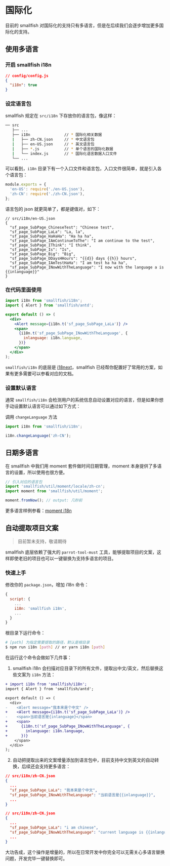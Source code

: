 # 国际化

目前的 smallfish 对国际化的支持只有多语言，但是在后续我们会逐步增加更多国际化的支持。

## 使用多语言

### 开启 smallfish i18n

```json
// config/config.js
{
  "i18n": true
}
```

### 设定语言包

smallfish 规定在 `src/i18n` 下存放你的语言包，像这样：

```bash
── src
   ├── ...
   ├── i18n               // * 国际化相关数据
   |   ├── zh-CN.json     // * 中文语言包
   |   ├── en-US.json     // * 英文语言包
   |   ├── *.js           // * 单个语言的国际化数据
   |   └── index.js       // * 国际化语言数据入口文件
   └── ...
```

可以看到，`i18n` 目录下有一个入口文件和语言包，入口文件很简单，就是引入各个语言包：

```js
module.exports = {
  'en-US': require('./en-US.json'),
  'zh-CN': require('./zh-CN.json'),
};
```

语言包的 json 就更简单了，都是键值对，如下：

```
// src/i18n/en-US.json
{
  "sf_page_SubPage_ChineseTest": "Chinese test",
  "sf_page_SubPage_LaLa": "La, la",
  "sf_page_SubPage_HaHaHa": "Ha ha ha",
  "sf_page_SubPage_IAmContinueToThe": "I am continue to the test",
  "sf_page_SubPage_IThink": "I think",
  "sf_page_SubPage_Is": "Is",
  "sf_page_SubPage_Big": "Big",
  "sf_page_SubPage_DDaysHHours": "{{d}} days {{h}} hours",
  "sf_page_SubPage_IAmTestHaHa": "I am test ha ha ha",
  "sf_page_SubPage_INowWithTheLanguage": "I now with the language a is {{inlanguage}}"
}
```

### 在代码里面使用

```jsx
import i18n from 'smallfish/i18n';
import { Alert } from 'smallfish/antd';

export default () => (
  <div>
    <Alert message={i18n.t('sf_page_SubPage_LaLa')} />
    <span>
      {i18n.t('sf_page_SubPage_INowWithTheLanguage', {
        inlanguage: i18n.language,
      })}
    </span>
  </div>
);
```

`smallfish/i18n` 的底层是 [i18next](https://www.i18next.com/overview/getting-started)，smallfish 已经帮你配置好了常用的方案，如果有更多需要可以参看对应的文档。

### 设置默认语言

通常 `smallfish/i18n` 会检测用户的系统信息自动设置对应的语言，但是如果你想手动设置默认语言可以通过如下方式：

调用 `changeLanguage` 方法

```js
import i18n from 'smallfish/i18n';

i18n.changeLanguage('zh-CN');
```

## 日期多语言

在 smallfish 中我们用 moment 套件做时间日期管理，moment 本身提供了多语言的设置，所以使用也很方便。

```js
// 引入对应的语言包
import 'smallfish/util/moment/locale/zh-cn';
import moment from 'smallfish/util/moment';

moment.fromNow(); // output: 几秒前
```

更多语言样例参看：[moment i18n](https://momentjs.com/docs/#/i18n/)

## 自动提取项目文案

> 目前暂未支持，敬请期待

smallfish 底层依赖了强大的 `parrot-tool-must` 工具，能够提取项目的文案，这样即使老旧的项目也可以一键替换为支持多语言的项目。

### 快速上手

修改你的 `package.json`，增加 i18n 命令：

```js
{
  script: {
    ...
    i18n: 'smallfish i18n',
    ...
  }
}
```

根目录下运行命令：

```bash
# [path] 为指定需要提取的路径，默认是根目录
$ npm run i18n [path] // or yarn i18n [path]
```

在运行这个命令会做如下几件事：

1. smallfish i18n 会扫描对应目录下的所有文件，提取出中文/英文，然后替换这些文案为 `i18n` 方法：

```diff
+ import i18n from 'smallfish/i18n';
import { Alert } from 'smallfish/antd';

export default () => (
  <div>
-    <Alert message="我本来是个中文" />
+    <Alert message={i18n.t('sf_page_SubPage_LaLa')} />
-    <span>当前语言是{inlanguage}</span>
+    <span>
+      {i18n.t('sf_page_SubPage_INowWithTheLanguage', {
+        inlanguage: i18n.language,
+      })}
    </span>
  </div>
);
```

2. 自动把提取出来的文案增量添加到语言包中，目前支持中文到英文的自动转换，后续还会支持更多语言：

```json
// src/i18n/zh-CN.json
{
  ...
  "sf_page_SubPage_LaLa": "我本来是个中文",
  "sf_page_SubPage_INowWithTheLanguage": "当前语言是{{inlanguage}}",
  ...
}
```

```json
// src/i18n/zh-CN.json
{
  ...
  "sf_page_SubPage_LaLa": "i am chinese",
  "sf_page_SubPage_INowWithTheLanguage": "current language is {{inlanguage}}",
  ...
}
```

大功告成，这个操作是增量的，所以在日常开发中你完全可以无需关心多语言替换问题，开发完毕一键替换即可。
